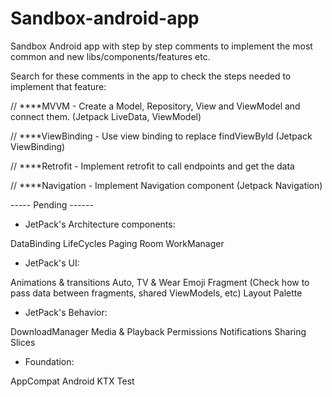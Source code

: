 # Sandbox-android-app
Sandbox Android app with step by step comments to implement the most common and new libs/components/features etc.

Search for these comments in the app to check the steps needed to implement that feature:

// ****MVVM - Create a Model, Repository, View and ViewModel and connect them. (Jetpack LiveData, ViewModel)

// ****ViewBinding - Use view binding to replace findViewById (Jetpack ViewBinding)

// ****Retrofit - Implement retrofit to call endpoints and get the data

// ****Navigation - Implement Navigation component (Jetpack Navigation)

----- Pending ------

- JetPack's Architecture components:

DataBinding
LifeCycles
Paging
Room
WorkManager

- JetPack's UI:

Animations & transitions
Auto, TV & Wear
Emoji
Fragment (Check how to pass data between fragments, shared ViewModels, etc)
Layout
Palette

- JetPack's Behavior:

DownloadManager
Media & Playback
Permissions
Notifications
Sharing
Slices

- Foundation:

AppCompat
Android KTX
Test


